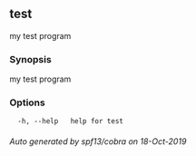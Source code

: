 ## test

my test program

### Synopsis

my test program

### Options

```
  -h, --help   help for test
```

###### Auto generated by spf13/cobra on 18-Oct-2019
